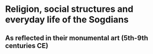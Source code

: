 # Religion, social structures and everyday life of the Sogdians
## As reflected in their monumental art (5th-9th centuries CE)
